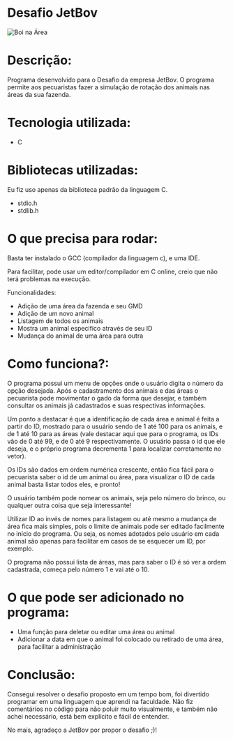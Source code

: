 # Desafio JetBov


![Boi na Área](https://user-images.githubusercontent.com/71980503/127778696-fb1e6968-e529-4bae-a420-55d1b9ff0937.png)

# Descrição:

Programa desenvolvido para o Desafio da empresa JetBov. O programa permite aos pecuaristas fazer a simulação de rotação dos animais nas
áreas da sua fazenda.

# Tecnologia utilizada:

* C

# Bibliotecas utilizadas:

Eu fiz uso apenas da biblioteca padrão da linguagem C.

* stdio.h
* stdlib.h

# O que precisa para rodar:

Basta ter instalado o GCC (compilador da linguagem c), e uma IDE.

Para facilitar, pode usar um editor/compilador em C online, creio que não terá problemas na execução.

Funcionalidades:

* Adição de uma área da fazenda e seu GMD
* Adição de um novo animal
* Listagem de todos os animais
* Mostra um animal especifico através de seu ID   
* Mudança do animal de uma área para outra

# Como funciona?:

O programa possui um menu de opções onde o usuário digita o número da opção desejada. Após o cadastramento dos animais e das áreas o pecuarista pode movimentar o gado da forma que desejar, e também consultar os animais já cadastrados e suas respectivas informações.

Um ponto a destacar é que a identificação de cada área e animal é feita a partir do ID, mostrado para o usuário sendo de 1 até 100 para os animais, e de 1 até 10 para as áreas (vale destacar aqui que para o programa, os IDs vão de 0 até 99, e de 0 até 9 respectivamente. O usuário passa o id que ele deseja, e o próprio programa decrementa 1 para localizar corretamente no vetor).

Os IDs são dados em ordem numérica crescente, então fica fácil para o pecuarista saber o id de um animal ou área, para visualizar o ID de cada animal basta listar todos eles, e pronto!

O usuário também pode nomear os animais, seja pelo número do brinco, ou qualquer outra coisa que seja interessante!

Utilizar ID ao invés de nomes para listagem ou até mesmo a mudança de área fica mais simples, pois o limite de animais pode ser editado facilmente no início do programa. Ou seja, os nomes adotados pelo usuário em cada animal são apenas para facilitar em casos de se esquecer um ID, por exemplo.

O programa não possui lista de áreas, mas para saber o ID é só ver a ordem cadastrada, começa pelo número 1 e vai até o 10.

# O que pode ser adicionado no programa:

* Uma função para deletar ou editar uma área ou animal
* Adicionar a data em que o animal foi colocado ou retirado de uma área, para facilitar a administração

# Conclusão:

Consegui resolver o desafio proposto em um tempo bom, foi divertido programar em uma linguagem que aprendi na faculdade. Não fiz comentários no código para não poluir muito visualmente, e também não achei necessário, está bem explícito e fácil de entender.

No mais, agradeço a JetBov por propor o desafio ;)!
